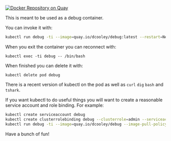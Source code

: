[![Docker Repository on Quay](https://quay.io/repository/dcooley/debug/status "Docker Repository on Quay")](https://quay.io/repository/dcooley/debug)

This is meant to be used as a debug container.

You can invoke it with:

``` bash
kubectl run debug -ti --image=quay.io/dcooley/debug:latest --restart=Never --image-pull-policy=Always -- /bin/bash
```

When you exit the container you can reconnect with:

`kubectl exec -ti debug -- /bin/bash`

When finished you can delete it with:

`kubectl delete pod debug`

There is a recent version of kubectl on the pod as well as `curl` `dig` `bash` and `tshark`.

If you want kubectl to do useful things you will want to create a reasonable service account and role binding. 
For example:

``` bash
kubectl create serviceaccount debug
kubectl create clusterrolebinding debug --clusterrole=admin --serviceaccount=default:debug
kubectl run debug -ti --image=quay.io/dcooley/debug --image-pull-policy=Always --overrides='{ "spec": { "serviceAccountName": "debug" } }'   --restart=Never -- /bin/bash
```



Have a bunch of fun!
